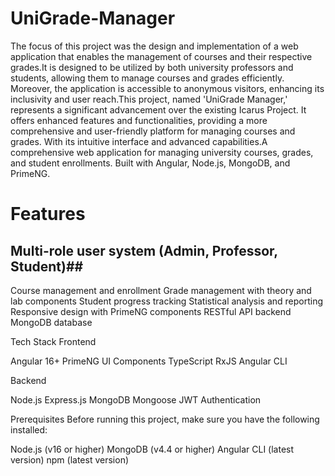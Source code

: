 # UniGrade-Manager
The focus of this project was the design and implementation of a web application that enables the management of courses and their respective grades.It is designed to be utilized by both university professors and students, allowing them to manage courses and grades efficiently. Moreover, the application is accessible to anonymous visitors, enhancing its inclusivity and user reach.This project, named 'UniGrade Manager,' represents a significant advancement over the existing Icarus Project. It offers enhanced features and functionalities, providing a more comprehensive and user-friendly platform for managing courses and grades. With its intuitive interface and advanced capabilities.A comprehensive web application for managing university courses, grades, and student enrollments. Built with Angular, Node.js, MongoDB, and PrimeNG.



# Features

## Multi-role user system (Admin, Professor, Student)##
Course management and enrollment
Grade management with theory and lab components
Student progress tracking
Statistical analysis and reporting
Responsive design with PrimeNG components
RESTful API backend
MongoDB database

Tech Stack
Frontend

Angular 16+
PrimeNG UI Components
TypeScript
RxJS
Angular CLI

Backend

Node.js
Express.js
MongoDB
Mongoose
JWT Authentication

Prerequisites
Before running this project, make sure you have the following installed:

Node.js (v16 or higher)
MongoDB (v4.4 or higher)
Angular CLI (latest version)
npm (latest version)
